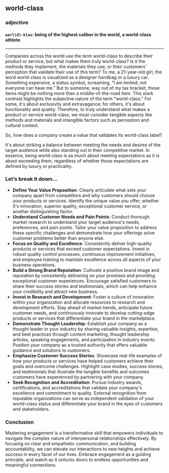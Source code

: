 ## world-class
### adjective
#### `wərl(d)-klas`: being of the highest caliber in the world, a world-class athlete
---
Companies across the world use the term world-class to describe their product or service, but what makes them truly world-class? Is it the methods they implement, the materials they use, or their customers' perception that validate their use of this term? To me, a 21-year-old girl, the word world-class is visualized as a designer handbag or a luxury car. Something expensive, a status symbol, screaming, “I am limited; not everyone can have me.” But to someone, way out of my tax bracket, these items might be nothing more than a middle-of-the-road item. This stark contrast highlights the subjective nature of the term "world-class." For some, it's about exclusivity and extravagance; for others, it's about functionality and quality. Therefore, to truly understand what makes a product or service world-class, we must consider tangible aspects like methods and materials and intangible factors such as perception and cultural context.

So, how does a company create a value that validates its world-class label?

It's about striking a balance between meeting the needs and desires of the target audience while also standing out in their competitive market. In essence, being world-class is as much about meeting expectations as it is about exceeding them, regardless of whether those expectations are defined by luxury or practicality.

### Let’s break it down...

* **Define Your Value Proposition**: Clearly articulate what sets your company apart from competitors and why customers should choose your products or services. Identify the unique value you offer, whether it's innovation, superior quality, exceptional customer service, or another distinguishing factor.
* **Understand Customer Needs and Pain Points**: Conduct thorough market research to understand your target audience's needs, preferences, and pain points. Tailor your value proposition to address these specific challenges and demonstrate how your offerings solve customer problems better than anyone else.
* **Focus on Quality and Excellence**: Consistently deliver high-quality products or services that exceed customer expectations. Invest in robust quality control processes, continuous improvement initiatives, and employee training to maintain excellence across all aspects of your business operations.
* **Build a Strong Brand Reputation**: Cultivate a positive brand image and reputation by consistently delivering on your promises and providing exceptional customer experiences. Encourage satisfied customers to share their success stories and testimonials, which can help enhance your credibility and attract new business.
* **Invest in Research and Development**: Foster a culture of innovation within your organization and allocate resources to research and development efforts. Stay ahead of market trends, anticipate future customer needs, and continuously innovate to develop cutting-edge products or services that differentiate your brand in the marketplace.
* **Demonstrate Thought Leadership**: Establish your company as a thought leader in your industry by sharing valuable insights, expertise, and best practices through content marketing, thought leadership articles, speaking engagements, and participation in industry events. Position your company as a trusted authority that offers valuable guidance and solutions to customers.
* **Emphasize Customer Success Stories**: Showcase real-life examples of how your products or services have helped customers achieve their goals and overcome challenges. Highlight case studies, success stories, and testimonials that illustrate the tangible benefits and outcomes customers have experienced by partnering with your company.
* **Seek Recognition and Accreditation**: Pursue industry awards, certifications, and accreditations that validate your company's excellence and commitment to quality. External recognition from reputable organizations can serve as independent validation of your world-class status and differentiate your brand in the eyes of customers and stakeholders.

### Conclusion

Mastering engagement is a transformative skill that empowers individuals to navigate the complex nature of interpersonal relationships effectively. By focusing on clear and empathetic communication, and building accountability, we can elevate our interactions to new heights and achieve success in every facet of our lives. Embrace engagement as a guiding principle, and watch as it unlocks doors to endless opportunities and meaningful connections.


